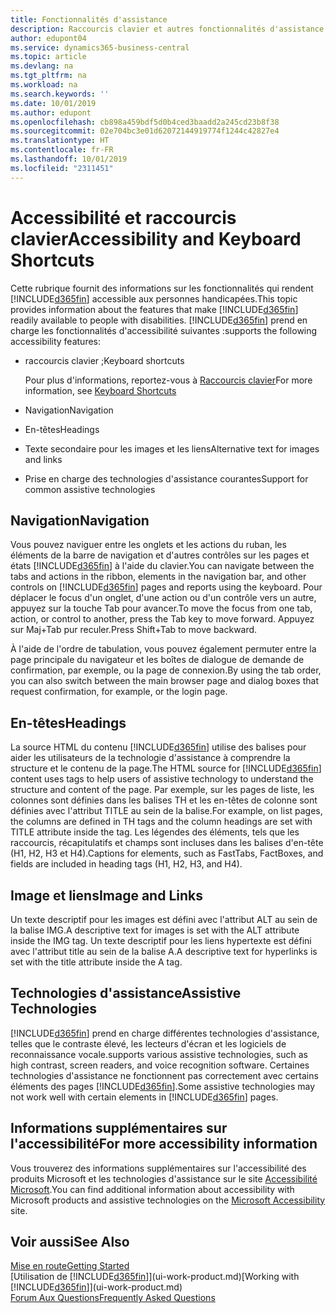 ```yaml
---
title: Fonctionnalités d'assistance
description: Raccourcis clavier et autres fonctionnalités d'assistance.
author: edupont04
ms.service: dynamics365-business-central
ms.topic: article
ms.devlang: na
ms.tgt_pltfrm: na
ms.workload: na
ms.search.keywords: ''
ms.date: 10/01/2019
ms.author: edupont
ms.openlocfilehash: cb898a459bdf5d0b4ced3baadd2a245cd23b8f38
ms.sourcegitcommit: 02e704bc3e01d62072144919774f1244c42827e4
ms.translationtype: HT
ms.contentlocale: fr-FR
ms.lasthandoff: 10/01/2019
ms.locfileid: "2311451"
---
```

# <a name="accessibility-and-keyboard-shortcuts"></a><span data-ttu-id="99e4b-103">Accessibilité et raccourcis clavier</span><span class="sxs-lookup"><span data-stu-id="99e4b-103">Accessibility and Keyboard Shortcuts</span></span>
<span data-ttu-id="99e4b-104">Cette rubrique fournit des informations sur les fonctionnalités qui rendent [!INCLUDE[d365fin](includes/d365fin_md.md)] accessible aux personnes handicapées.</span><span class="sxs-lookup"><span data-stu-id="99e4b-104">This topic provides information about the features that make [!INCLUDE[d365fin](includes/d365fin_md.md)] readily available to people with disabilities.</span></span> [!INCLUDE[d365fin](includes/d365fin_md.md)] <span data-ttu-id="99e4b-105">prend en charge les fonctionnalités d'accessibilité suivantes :</span><span class="sxs-lookup"><span data-stu-id="99e4b-105">supports the following accessibility features:</span></span>  

-   <span data-ttu-id="99e4b-106">raccourcis clavier ;</span><span class="sxs-lookup"><span data-stu-id="99e4b-106">Keyboard shortcuts</span></span>

    <span data-ttu-id="99e4b-107">Pour plus d'informations, reportez-vous à [Raccourcis clavier](keyboard-shortcuts.md)</span><span class="sxs-lookup"><span data-stu-id="99e4b-107">For more information, see [Keyboard Shortcuts](keyboard-shortcuts.md)</span></span>

-   <span data-ttu-id="99e4b-108">Navigation</span><span class="sxs-lookup"><span data-stu-id="99e4b-108">Navigation</span></span>  

-   <span data-ttu-id="99e4b-109">En-têtes</span><span class="sxs-lookup"><span data-stu-id="99e4b-109">Headings</span></span>  

-   <span data-ttu-id="99e4b-110">Texte secondaire pour les images et les liens</span><span class="sxs-lookup"><span data-stu-id="99e4b-110">Alternative text for images and links</span></span>  

-   <span data-ttu-id="99e4b-111">Prise en charge des technologies d'assistance courantes</span><span class="sxs-lookup"><span data-stu-id="99e4b-111">Support for common assistive technologies</span></span>  

<!-- moved to separate article
##  <a name="Keyboard"></a> Keyboard Shortcuts in the browser
 [!INCLUDE[d365fin](includes/d365fin_md.md)] supports the keyboard shortcuts that are supported by most web browsers. The keyboard shortcuts described here refer to the U.S. keyboard layout. The layout of the keys on other keyboards may not correspond exactly to the keys on a U.S. keyboard.  

|To do this|Press|  
|----------------|-----------|  
|To move focus to the next or previous control or element on a page, such as buttons, fields, or items in a list.|Tab, Shift+Tab|  
|To enable or access the element or control that is in focus.|Enter|  
|To scroll items up and down in a list.|Up Arrow, Down Arrow|  
|To scroll columns of an item left and right in a list.|Left Arrow, Right Arrow|  
|To open a drop-down list or look up a value for a field.|Alt+Down Arrow|  
|To move focus to the next element outside the list.|Ctrl + Enter|  
|To see the transactions that resulted in a calculated value in a field.|Alt+Right Arrow|  

-->

##  <a name="Navigation"></a> <span data-ttu-id="99e4b-112">Navigation</span><span class="sxs-lookup"><span data-stu-id="99e4b-112">Navigation</span></span>  
 <span data-ttu-id="99e4b-113">Vous pouvez naviguer entre les onglets et les actions du ruban, les éléments de la barre de navigation et d'autres contrôles sur les pages et états [!INCLUDE[d365fin](includes/d365fin_md.md)] à l'aide du clavier.</span><span class="sxs-lookup"><span data-stu-id="99e4b-113">You can navigate between the tabs and actions in the ribbon, elements in the navigation bar, and other controls on [!INCLUDE[d365fin](includes/d365fin_md.md)] pages and reports using the keyboard.</span></span> <span data-ttu-id="99e4b-114">Pour déplacer le focus d'un onglet, d'une action ou d'un contrôle vers un autre, appuyez sur la touche Tab pour avancer.</span><span class="sxs-lookup"><span data-stu-id="99e4b-114">To move the focus from one tab, action, or control to another, press the Tab key to move forward.</span></span> <span data-ttu-id="99e4b-115">Appuyez sur Maj+Tab pur reculer.</span><span class="sxs-lookup"><span data-stu-id="99e4b-115">Press Shift+Tab to move backward.</span></span>  

 <span data-ttu-id="99e4b-116">À l'aide de l'ordre de tabulation, vous pouvez également permuter entre la page principale du navigateur et les boîtes de dialogue de demande de confirmation, par exemple, ou la page de connexion.</span><span class="sxs-lookup"><span data-stu-id="99e4b-116">By using the tab order, you can also switch between the main browser page and dialog boxes that request confirmation, for example, or the login page.</span></span>  

##  <a name="Headings"></a> <span data-ttu-id="99e4b-117">En-têtes</span><span class="sxs-lookup"><span data-stu-id="99e4b-117">Headings</span></span>  
 <span data-ttu-id="99e4b-118">La source HTML du contenu [!INCLUDE[d365fin](includes/d365fin_md.md)] utilise des balises pour aider les utilisateurs de la technologie d'assistance à comprendre la structure et le contenu de la page.</span><span class="sxs-lookup"><span data-stu-id="99e4b-118">The HTML source for [!INCLUDE[d365fin](includes/d365fin_md.md)] content uses tags to help users of assistive technology to understand the structure and content of the page.</span></span> <span data-ttu-id="99e4b-119">Par exemple, sur les pages de liste, les colonnes sont définies dans les balises TH et les en-têtes de colonne sont définies avec l'attribut TITLE au sein de la balise.</span><span class="sxs-lookup"><span data-stu-id="99e4b-119">For example, on list pages, the columns are defined in TH tags and the column headings are set with TITLE attribute inside the tag.</span></span> <span data-ttu-id="99e4b-120">Les légendes des éléments, tels que les raccourcis, récapitulatifs et champs sont incluses dans les balises d'en-tête (H1, H2, H3 et H4).</span><span class="sxs-lookup"><span data-stu-id="99e4b-120">Captions for elements, such as FastTabs, FactBoxes, and fields are included in heading tags (H1, H2, H3, and H4).</span></span>  

##  <a name="Images"></a> <span data-ttu-id="99e4b-121">Image et liens</span><span class="sxs-lookup"><span data-stu-id="99e4b-121">Image and Links</span></span>  
 <span data-ttu-id="99e4b-122">Un texte descriptif pour les images est défini avec l'attribut ALT au sein de la balise IMG.</span><span class="sxs-lookup"><span data-stu-id="99e4b-122">A descriptive text for images is set with the ALT attribute inside the IMG tag.</span></span> <span data-ttu-id="99e4b-123">Un texte descriptif pour les liens hypertexte est défini avec l'attribut title au sein de la balise A.</span><span class="sxs-lookup"><span data-stu-id="99e4b-123">A descriptive text for hyperlinks is set with the title attribute inside the A tag.</span></span>  

##  <a name="AssistiveTech"></a> <span data-ttu-id="99e4b-124">Technologies d'assistance</span><span class="sxs-lookup"><span data-stu-id="99e4b-124">Assistive Technologies</span></span>  
[!INCLUDE[d365fin](includes/d365fin_md.md)] <span data-ttu-id="99e4b-125">prend en charge différentes technologies d'assistance, telles que le contraste élevé, les lecteurs d'écran et les logiciels de reconnaissance vocale.</span><span class="sxs-lookup"><span data-stu-id="99e4b-125">supports various assistive technologies, such as high contrast, screen readers, and voice recognition software.</span></span> <span data-ttu-id="99e4b-126">Certaines technologies d'assistance ne fonctionnent pas correctement avec certains éléments des pages [!INCLUDE[d365fin](includes/d365fin_md.md)].</span><span class="sxs-lookup"><span data-stu-id="99e4b-126">Some assistive technologies may not work well with certain elements in [!INCLUDE[d365fin](includes/d365fin_md.md)] pages.</span></span>  

## <a name="for-more-accessibility-information"></a><span data-ttu-id="99e4b-127">Informations supplémentaires sur l'accessibilité</span><span class="sxs-lookup"><span data-stu-id="99e4b-127">For more accessibility information</span></span>  
<span data-ttu-id="99e4b-128">Vous trouverez des informations supplémentaires sur l'accessibilité des produits Microsoft et les technologies d'assistance sur le site [Accessibilité Microsoft](https://go.microsoft.com/fwlink/?LinkId=262160).</span><span class="sxs-lookup"><span data-stu-id="99e4b-128">You can find additional information about accessibility with Microsoft products and assistive technologies on the [Microsoft Accessibility](https://go.microsoft.com/fwlink/?LinkId=262160) site.</span></span>

## <a name="see-also"></a><span data-ttu-id="99e4b-129">Voir aussi</span><span class="sxs-lookup"><span data-stu-id="99e4b-129">See Also</span></span>
[<span data-ttu-id="99e4b-130">Mise en route</span><span class="sxs-lookup"><span data-stu-id="99e4b-130">Getting Started</span></span>](product-get-started.md)  
<span data-ttu-id="99e4b-131">[Utilisation de [!INCLUDE[d365fin](includes/d365fin_md.md)]](ui-work-product.md)</span><span class="sxs-lookup"><span data-stu-id="99e4b-131">[Working with [!INCLUDE[d365fin](includes/d365fin_md.md)]](ui-work-product.md)</span></span>  
[<span data-ttu-id="99e4b-132">Forum Aux Questions</span><span class="sxs-lookup"><span data-stu-id="99e4b-132">Frequently Asked Questions</span></span>](across-faq.md)  

